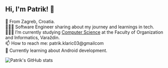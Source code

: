 ## Hi, I'm Patrik! 👋

📍 From Zagreb, Croatia. <br>
👩🏻‍💻 Software Engineer sharing about my journey and learnings in tech. <br>
👩🏻‍🎓 I’m currently studying [Computer Science](https://www.foi.unizg.hr/en/about-us/usp/ips) at the Faculty of Organization and Informatics, Varaždin. <br>
📫 How to reach me: patrik.klaric03@gmailcom <br>
💭 Currently learning about Android development. <br>

![Patrik's GitHub stats](https://github-readme-stats.vercel.app/api?username=pklaric22&show_icons=true&theme=radical)
